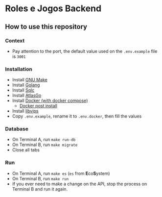 # Roles e Jogos Backend

## How to use this repository

### Context

- Pay attention to the port, the default value used on the `.env.example` file is `3001`

### Installation

- Install [GNU Make](https://www.gnu.org/software/make/)
- Install [Golang](https://go.dev/doc/install)
- Install [Sqlc](https://docs.sqlc.dev/en/stable/overview/install.html)
- Install [AtlasGo](https://atlasgo.io)
- Install [Docker (with docker compose)](https://docs.docker.com/engine/install/)
	- [Docker post install](https://docs.docker.com/engine/install/linux-postinstall/)
- Install [libvips](https://www.libvips.org/install.html)
- Copy `.env.example`, rename it to `.env.docker`, then fill the values

### Database

- On Terminal A, run `make run-db`
- On Terminal B, run `make migrate`
- Close all tabs

### Run

- On Terminal A, run `make es` (`es` from **E**co**S**ystem)
- On Terminal B, run `make run`
- If you ever need to make a change on the API, stop the process on Terminal B and run it again.
